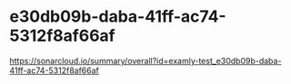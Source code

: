# e30db09b-daba-41ff-ac74-5312f8af66af
https://sonarcloud.io/summary/overall?id=examly-test_e30db09b-daba-41ff-ac74-5312f8af66af
